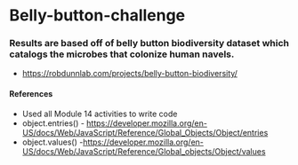 # Belly-button-challenge
### Results are based off of belly button biodiversity dataset which catalogs the microbes that colonize human navels.
* https://robdunnlab.com/projects/belly-button-biodiversity/ 

#### References
* Used all Module 14 activities to write code
* object.entries() - https://developer.mozilla.org/en-US/docs/Web/JavaScript/Reference/Global_Objects/Object/entries
* object.values() -https://developer.mozilla.org/en-US/docs/Web/JavaScript/Reference/Global_objects/Object/values